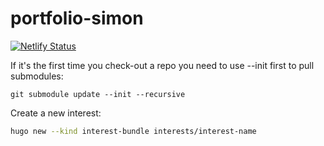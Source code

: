# portfolio-simon

[![Netlify Status](https://api.netlify.com/api/v1/badges/8f1fe7f0-54f0-4b5d-98f2-0b041a4e1831/deploy-status)](https://app.netlify.com/sites/portfolio-simon/deploys)

If it's the first time you check-out a repo you need to use --init first to pull submodules:

```console
git submodule update --init --recursive
```

Create a new interest:

```bash
hugo new --kind interest-bundle interests/interest-name
```
